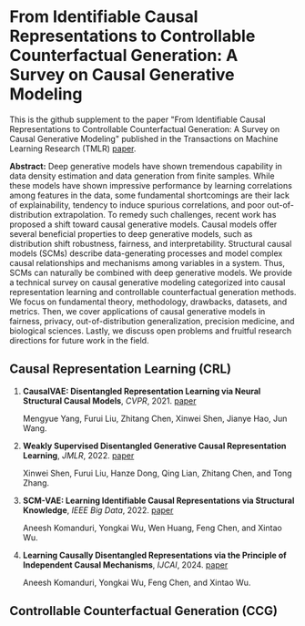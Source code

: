 # From Identifiable Causal Representations to Controllable Counterfactual Generation: A Survey on Causal Generative Modeling

This is the github supplement to the paper "From Identifiable Causal Representations to Controllable Counterfactual Generation: A Survey on Causal Generative Modeling" published in the Transactions on Machine Learning Research (TMLR) [paper](https://openreview.net/forum?id=PUpZXvNqmb).


**Abstract:** Deep generative models have shown tremendous capability in data density estimation and data generation from finite samples. While these models have shown impressive performance by learning correlations among features in the data, some fundamental shortcomings are their lack of explainability, tendency to induce spurious correlations, and poor out-of-distribution extrapolation. To remedy such challenges, recent work has proposed a shift toward causal generative models. Causal models offer several beneficial properties to deep generative models, such as distribution shift robustness, fairness, and interpretability. Structural causal models (SCMs) describe data-generating processes and model complex causal relationships and mechanisms among variables in a system. Thus, SCMs can naturally be combined with deep generative models. We provide a technical survey on causal generative modeling categorized into causal representation learning and controllable counterfactual generation methods. We focus on fundamental theory, methodology, drawbacks, datasets, and metrics. Then, we cover applications of causal generative models in fairness, privacy, out-of-distribution generalization, precision medicine, and biological sciences. Lastly, we discuss open problems and fruitful research directions for future work in the field.



## Causal Representation Learning (CRL)
1. **CausalVAE: Disentangled Representation Learning via Neural Structural Causal Models**, *CVPR*, 2021. [paper](https://openaccess.thecvf.com/content/CVPR2021/html/Yang_CausalVAE_Disentangled_Representation_Learning_via_Neural_Structural_Causal_Models_CVPR_2021_paper.html)

     Mengyue Yang, Furui Liu, Zhitang Chen, Xinwei Shen, Jianye Hao, Jun Wang.
  
2. **Weakly Supervised Disentangled Generative Causal Representation Learning**, *JMLR*, 2022. [paper](https://arxiv.org/abs/2010.02637)

      Xinwei Shen, Furui Liu, Hanze Dong, Qing Lian, Zhitang Chen, and Tong Zhang.

3. **SCM-VAE: Learning Identifiable Causal Representations via Structural Knowledge**, *IEEE Big Data*, 2022. [paper](https://ieeexplore.ieee.org/document/10021114)

      Aneesh Komanduri, Yongkai Wu, Wen Huang, Feng Chen, and Xintao Wu.

4. **Learning Causally Disentangled Representations via the Principle of Independent Causal Mechanisms**, *IJCAI*, 2024. [paper](https://arxiv.org/abs/2306.01213)

      Aneesh Komanduri, Yongkai Wu, Feng Chen, and Xintao Wu.

## Controllable Counterfactual Generation (CCG)



